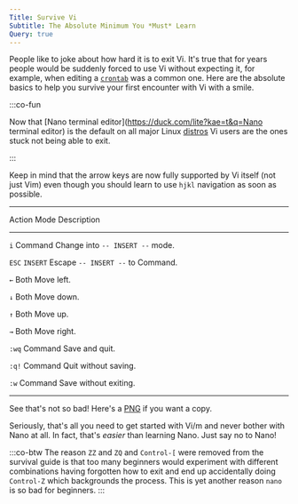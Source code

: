 ```yaml
---
Title: Survive Vi
Subtitle: The Absolute Minimum You *Must* Learn
Query: true
---
```


People like to joke about how hard it is to exit Vi. It's true that for years people would be suddenly forced to use Vi without expecting it, for example, when editing a [`crontab`](https://duck.com/lite?kae=t&q=`crontab`) was a common one. Here are the absolute basics to help you survive your first encounter with Vi with a smile.

:::co-fun

Now that [Nano terminal editor](https://duck.com/lite?kae=t&q=Nano terminal editor) is the default on all major Linux [distros](/tools/linux/distros/) Vi users are the ones stuck not being able to exit.

:::

Keep in mind that the arrow keys are now fully supported by Vi itself (not just Vim) even though you should learn to use `hjkl` navigation as soon as possible.

------------------ --------- ------------------------------------------
 Action              Mode    Description
------------------ --------- ------------------------------------------
 `i`                Command  Change into `-- INSERT --` mode.

 `ESC`             `INSERT`  Escape `-- INSERT --` to Command.

 `←`                 Both    Move left.

 `↓`                 Both    Move down.

 `↑`                 Both    Move up.

 `→`                 Both    Move right.

 `:wq`             Command   Save and quit.

 `:q!`             Command   Quit without saving.

 `:w`              Command   Save without exiting.
------------------ --------- ------------------------------------------

See that's not so bad! Here's a [PNG](./visurvive.png) if you want a copy.

Seriously, that's all you need to get started with Vi/m and never bother with Nano at all. In fact, that's *easier* than learning Nano. Just say no to Nano!

:::co-btw
The reason `ZZ` and `ZQ` and `Control-[` were removed from the survival guide is that too many beginners would experiment with different combinations having forgotten how to exit and end up accidentally doing `Control-Z` which backgrounds the process. This is yet another reason `nano` is so bad for beginners.
:::

